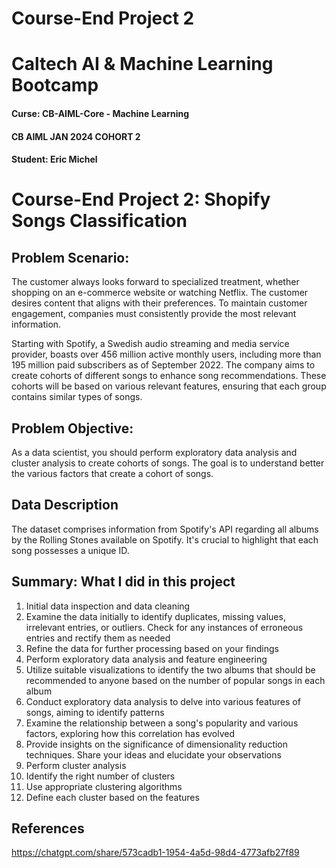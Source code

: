 # Course-End Project 2

# Caltech AI & Machine Learning Bootcamp
#### Curse: CB-AIML-Core - Machine Learning
#### CB AIML JAN 2024 COHORT 2
#### Student: Eric Michel


# Course-End Project 2: Shopify Songs Classification

## Problem Scenario:
The customer always looks forward to specialized treatment, whether shopping on an e-commerce website or watching Netflix. The customer desires content that aligns with their preferences. To maintain customer engagement, companies must consistently provide the most relevant information.


Starting with Spotify, a Swedish audio streaming and media service provider, boasts over 456 million active monthly users, including more than 195 million paid subscribers as of September 2022. The company aims to create cohorts of different songs to enhance song recommendations. These cohorts will be based on various relevant features, ensuring that each group contains similar types of songs.

## Problem Objective:
As a data scientist, you should perform exploratory data analysis and cluster analysis to create cohorts of songs. The goal is to understand better the various factors that create a cohort of songs.


## Data Description
The dataset comprises information from Spotify's API regarding all albums by the Rolling Stones available on Spotify. It's crucial to highlight that each song possesses a unique ID.



## Summary: What I did in this project
1. Initial data inspection and data cleaning
2. Examine the data initially to identify duplicates, missing values, irrelevant entries, or outliers. Check for any instances of erroneous entries and rectify them as needed
3. Refine the data for further processing based on your findings
4. Perform exploratory data analysis and feature engineering
5. Utilize suitable visualizations to identify the two albums that should be recommended to anyone based on the number of popular songs in each album
6. Conduct exploratory data analysis to delve into various features of songs, aiming to identify patterns
7. Examine the relationship between a song's popularity and various factors, exploring how this correlation has evolved
8. Provide insights on the significance of dimensionality reduction techniques. Share your ideas and elucidate your observations
9. Perform cluster analysis
10. Identify the right number of clusters
11. Use appropriate clustering algorithms
12. Define each cluster based on the features

## References
https://chatgpt.com/share/573cadb1-1954-4a5d-98d4-4773afb27f89

